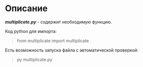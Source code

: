 # Описание

***multiplicate.py*** - содержит необходимую функцию.

Код python для импорта:

> from multiplicate import multiplicate

Есть возможность запуска файла с автоматической проверкой:

> py multiplicate.py

